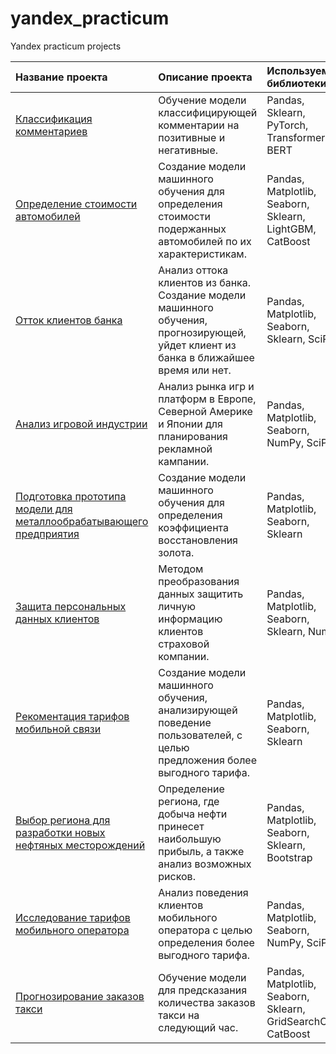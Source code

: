 # yandex_practicum
Yandex practicum projects

| Название проекта | Описание проекта | Используемые библиотеки |
| :------|:---------|:------------|
| [Классификация комментариев](https://github.com/Bayval/yandex_practicum/blob/main/Text_analysis.ipynb)| Обучение модели классифицирующей комментарии на позитивные и негативные. | Pandas, Sklearn, PyTorch, Transformers, BERT|
| [Определение стоимости автомобилей](https://github.com/Bayval/yandex_practicum/blob/main/car_cost.ipynb)| Создание модели машинного обучения для определения стоимости подержанных автомобилей по их характеристикам. | Pandas, Matplotlib, Seaborn, Sklearn, LightGBM, CatBoost|
| [Отток клиентов банка](https://github.com/Bayval/yandex_practicum/blob/main/customer_churn.ipynb)| Анализ оттока клиентов из банка. Создание модели машинного обучения, прогнозирующей, уйдет клиент из банка в ближайшее время или нет. | Pandas, Matplotlib, Seaborn, Sklearn, SciPy|
| [Анализ игровой индустрии](https://github.com/Bayval/yandex_practicum/blob/main/games.ipynb)| Анализ рынка игр и платформ в Европе, Северной Америке и Японии для планирования рекламной кампании.| Pandas, Matplotlib, Seaborn, NumPy, SciPy|
| [Подготовка прототипа модели для металлообрабатывающего предприятия](https://github.com/Bayval/yandex_practicum/blob/main/gold_recovery.ipynb)| Создание модели машинного обучения для определения коэффициента восстановления золота.| Pandas, Matplotlib, Seaborn, Sklearn|
| [Защита персональных данных клиентов](https://github.com/Bayval/yandex_practicum/blob/main/la.ipynb)| Методом преобразования данных защитить личную информацию клиентов страховой компании.| Pandas, Matplotlib, Seaborn, Sklearn, NumPy|
| [Рекоментация тарифов мобильной связи](https://github.com/Bayval/yandex_practicum/blob/main/recommendation_of_tariffs.ipynb)| Создание модели машинного обучения, анализирующей поведение пользователей, с целью предложения более выгодного тарифа.| Pandas, Matplotlib, Seaborn, Sklearn|
| [Выбор региона для разработки новых нефтяных месторождений](https://github.com/Bayval/yandex_practicum/blob/main/selection_of_wells.ipynb)| Определение региона, где добыча нефти принесет наибольшую прибыль, а также анализ возможных рисков.| Pandas, Matplotlib, Seaborn, Sklearn, Bootstrap|
| [Исследование тарифов мобильного оператора](https://github.com/Bayval/yandex_practicum/blob/main/tarifs.ipynb)| Анализ поведения клиентов мобильного оператора с целью определения более выгодного тарифа.| Pandas, Matplotlib, Seaborn, NumPy, SciPy|
| [Прогнозирование заказов такси](https://github.com/Bayval/yandex_practicum/blob/main/time_series.ipynb)| Обучение модели для предсказания количества заказов такси на следующий час.|Pandas, Matplotlib, Seaborn, Sklearn, GridSearchCV, CatBoost|
